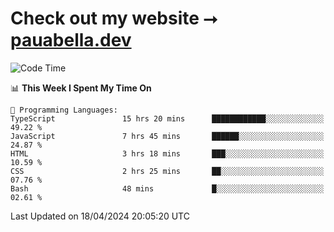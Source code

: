 # Check out my website ⭢ [pauabella.dev](https://pauabella.dev)

<!--START_SECTION:waka-->
![Code Time](http://img.shields.io/badge/Code%20Time-3%2C234%20hrs%2041%20mins-blue)

📊 **This Week I Spent My Time On** 

```text
💬 Programming Languages: 
TypeScript               15 hrs 20 mins      ████████████░░░░░░░░░░░░░   49.22 % 
JavaScript               7 hrs 45 mins       ██████░░░░░░░░░░░░░░░░░░░   24.87 % 
HTML                     3 hrs 18 mins       ███░░░░░░░░░░░░░░░░░░░░░░   10.59 % 
CSS                      2 hrs 25 mins       ██░░░░░░░░░░░░░░░░░░░░░░░   07.76 % 
Bash                     48 mins             █░░░░░░░░░░░░░░░░░░░░░░░░   02.61 % 
```


 Last Updated on 18/04/2024 20:05:20 UTC
<!--END_SECTION:waka-->

